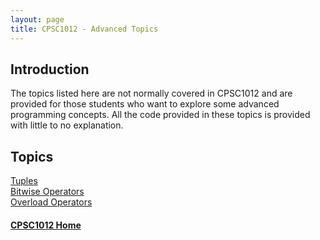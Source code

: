 ```yaml
---
layout: page
title: CPSC1012 - Advanced Topics
---
```


## Introduction
The topics listed here are not normally covered in CPSC1012 and are provided for those students who want to explore some advanced programming concepts. All the code provided in these topics is provided with little to no explanation.

## Topics
[Tuples](tuple.md)<br>
[Bitwise Operators](bitwise.md)<br>
[Overload Operators](overloads.md)

#### [CPSC1012 Home](../index.md)